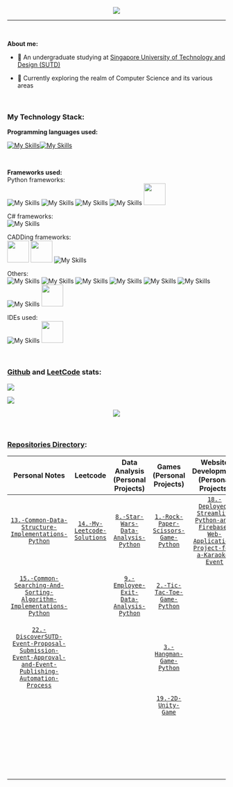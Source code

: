 <p align="center">
  <img src="https://clipart-library.com/img1/1754071.gif">
</p>

-----

<br> 

**About me:**

+ 🏫 An undergraduate studying at [Singapore University of Technology and Design (SUTD)](https://sutd.edu.sg/)

+ :dart: Currently exploring the realm of Computer Science and its various areas

<br>

### My Technology Stack:

**Programming languages used:**

[![My Skills](https://skillicons.dev/icons?i=python)](https://skillicons.dev)[![My Skills](https://skillicons.dev/icons?i=cs)](https://skillicons.dev)

<br>

**Frameworks used:**  
Python frameworks:  
![My Skills](https://go-skill-icons.vercel.app/api/icons?i=numpy) ![My Skills](https://go-skill-icons.vercel.app/api/icons?i=pandas) ![My Skills](https://go-skill-icons.vercel.app/api/icons?i=matplotlib) ![My Skills](https://go-skill-icons.vercel.app/api/icons?i=streamlit)  <img src="https://play-lh.googleusercontent.com/98JfuGoUOxFK63NBn6Qd3TR1dSGcV_mJ17o_wRjPqWoKcDa7PyCG1K2C9jgH1Pb1N6Gj" width="50" height="50"> 

C# frameworks:  
![My Skills](https://go-skill-icons.vercel.app/api/icons?i=unity)

CADDing frameworks:  
<img src="https://tse4.mm.bing.net/th?id=OIP.TZIt0IpYp3NmLBQOmCwwcAAAAA&pid=Api&P=0&h=180" width="50" height="50"> <img src="https://tse1.explicit.bing.net/th?id=OIP.TacHS_qW2tyVFKBjCFq-VwHaHa&pid=Api&P=0&h=180" width="50" height="50"> ![My Skills](https://go-skill-icons.vercel.app/api/icons?i=blender) 

Others:  
![My Skills](https://go-skill-icons.vercel.app/api/icons?i=github) ![My Skills](https://go-skill-icons.vercel.app/api/icons?i=chatgpt) ![My Skills](https://go-skill-icons.vercel.app/api/icons?i=firebase) ![My Skills](https://go-skill-icons.vercel.app/api/icons?i=ai) ![My Skills](https://go-skill-icons.vercel.app/api/icons?i=ps) ![My Skills](https://go-skill-icons.vercel.app/api/icons?i=canva) ![My Skills](https://go-skill-icons.vercel.app/api/icons?i=figma) <img src="https://cdn.freebiesupply.com/logos/large/2x/zapier-logo-png-transparent.png" width="50" height="50"> 

IDEs used:  
![My Skills](https://go-skill-icons.vercel.app/api/icons?i=vscode) <img src="https://upload.wikimedia.org/wikipedia/commons/thumb/3/38/Jupyter_logo.svg/1200px-Jupyter_logo.svg.png" width="50" height="50"> 

<br>

### [Github](https://github.com/WindJammer6) and [LeetCode](https://leetcode.com/WindJammer6/) stats:

![](http://github-profile-summary-cards.vercel.app/api/cards/profile-details?username=WindJammer6&theme=dracula) 

<picture>
  <source   srcset="https://github-readme-stats.vercel.app/api/top-langs?username=WindJammer6&show_icons=true&locale=en&layout=compact&theme=dark&hide=HTML,CSS,SCSS,Ruby,Jupyter%20Notebook"
    media="(prefers-color-scheme: dark)"
  />
  <img src="https://github-readme-stats.vercel.app/api/top-langs?username=WindJammer6&show_icons=true&locale=en&layout=compact&hide=HTML,CSS,SCSS,Ruby,Jupyter%20Notebook" />
</picture>

<p align="center">
  <img src=https://leetcard.jacoblin.cool/WindJammer6?width=700&animation=false>
</p>

<br>

### [Repositories Directory](https://github.com/WindJammer6?tab=repositories):
| **Personal Notes** | **Leetcode**  | **Data Analysis (Personal Projects)** | **Games (Personal Projects)** | **Website Development (Personal Projects)** | **Others (Personal Projects)** | **Learning Journeys** |
|:------:|:------:|:------:|:------:|:------:|:------:|:------:|
| [`13.-Common-Data-Structure-Implementations-Python`](https://github.com/WindJammer6/13.-Common-Data-Structure-Implementations-Python) | [`14.-My-Leetcode-Solutions`](https://github.com/WindJammer6/14.-My-Leetcode-Solutions) | [`8.-Star-Wars-Data-Analysis-Python`](https://github.com/WindJammer6/8.-Star-Wars-Data-Analysis-Python) | [`1.-Rock-Paper-Scissors-Game-Python`](https://github.com/WindJammer6/1.-Rock-Paper-Scissors-Game-Python) | [`18.-Deployed-Streamlit-Python-and-Firebase-Web-Application-Project-for-a-Karaoke-Event`](https://github.com/WindJammer6/18.-Deployed-Streamlit-Python-and-Firebase-Web-Application-Project-for-a-Karaoke-Event) | [`4.-Calculator-Python`](https://github.com/WindJammer6/4.-Calculator-Python) | [`7.-NumPy-Pandas-Matplotlib-Learning-and-Practice-Python`](https://github.com/WindJammer6/7.-NumPy-Pandas-Matplotlib-Learning-and-Practice-Python) |
| [`15.-Common-Searching-And-Sorting-Algorithm-Implementations-Python`](https://github.com/WindJammer6/15.-Common-Searching-And-Sorting-Algorithm-Implementations-Python) | &nbsp; | [`9.-Employee-Exit-Data-Analysis-Python`](https://github.com/WindJammer6/9.-Employee-Exit-Data-Analysis-Python) | [`2.-Tic-Tac-Toe-Game-Python`](https://github.com/WindJammer6/2.-Tic-Tac-Toe-Game-Python) | &nbsp; | [`5.-Alarm-Clock-Python`](https://github.com/WindJammer6/5.-Alarm-Clock-Python) | [`10.-Object-Oriented-Programming-OOP-Learning-and-Practice-Python`](https://github.com/WindJammer6/10.-Object-Oriented-Programming-OOP-Learning-and-Practice-Python) |
| [`22.-DiscoverSUTD-Event-Proposal-Submission-Event-Approval-and-Event-Publishing-Automation-Process`](https://github.com/WindJammer6/22.-DiscoverSUTD-Event-Proposal-Submission-Event-Approval-and-Event-Publishing-Automation-Process) | &nbsp; | &nbsp; | [`3.-Hangman-Game-Python`](https://github.com/WindJammer6/3.-Hangman-Game-Python) | &nbsp; | [`6.-Countdown-Alarm-Clock-with-GUI-Python`](https://github.com/WindJammer6/6.-Countdown-Alarm-Clock-with-GUI-Python) | [`12.-Data-Structures-and-Algorithms-Learning-and-Practice-Python`](https://github.com/WindJammer6/12.-Data-Structures-and-Algorithms-Learning-and-Practice-Python) |
| &nbsp; | &nbsp; | &nbsp; | [`19.-2D-Unity-Game`](https://github.com/WindJammer6/19.-2D-Unity-Game) | &nbsp; | [`11.-Banking-System-OOP-Python`](https://github.com/WindJammer6/11.-Banking-System-OOP-Python) | [`16.-Csharp-and-Unity-Learning`](https://github.com/WindJammer6/16.-Csharp-and-Unity-Learning) |
| &nbsp; | &nbsp; | &nbsp; | &nbsp; | &nbsp; | [`17.-Projects-from-School`](https://github.com/WindJammer6/17.-Projects-from-School) | [`20.-Machine-Learning-and-Deep-Learning-Learning-and-Practice-Python`](https://github.com/WindJammer6/20.-Machine-Learning-and-Deep-Learning-Learning-and-Practice-Python) |
